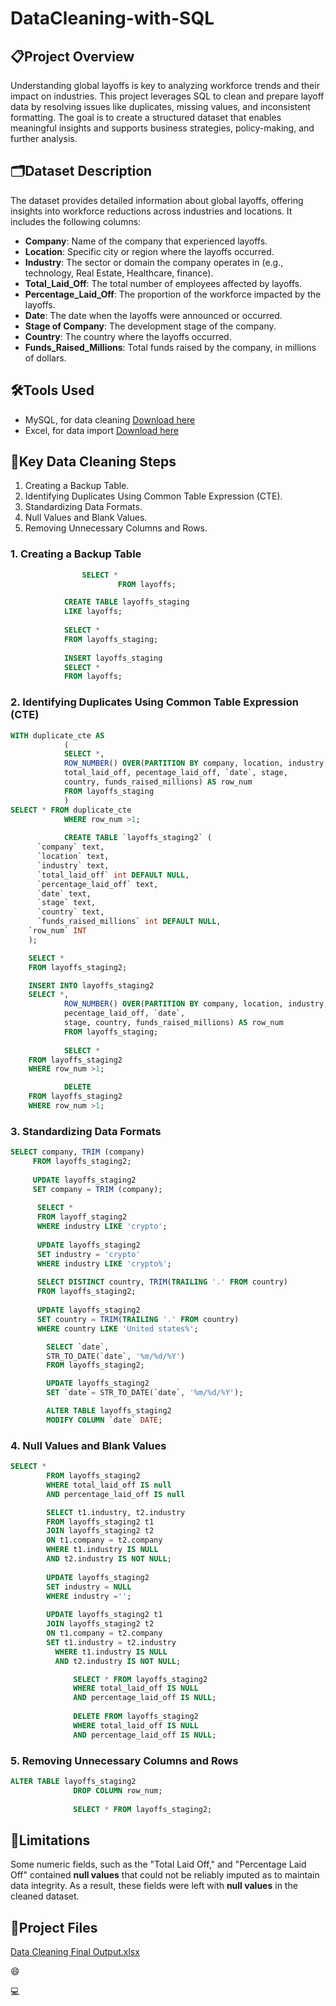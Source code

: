 # DataCleaning-with-SQL



## 📋Project Overview

Understanding global layoffs is key to analyzing workforce trends and their impact on industries. This project leverages SQL to clean and prepare layoff data by resolving issues like duplicates, missing values, and inconsistent formatting. The goal is to create a structured dataset that enables meaningful insights and supports business strategies, policy-making, and further analysis.

## 🗂Dataset Description

The dataset provides detailed information about global layoffs, offering insights into workforce reductions across industries and locations. It includes the following columns:
- **Company**: Name of the company that experienced layoffs.
- **Location**: Specific city or region where the layoffs occurred.
- **Industry**: The sector or domain the company operates in (e.g., technology, Real Estate, Healthcare, finance).
- **Total_Laid_Off**: The total number of employees affected by layoffs.
- **Percentage_Laid_Off**: The proportion of the workforce impacted by the layoffs.
- **Date**: The date when the layoffs were announced or occurred.
- **Stage of Company**: The development stage of the company.
- **Country**: The country where the layoffs occurred.
- **Funds_Raised_Millions**: Total funds raised by the company, in millions of dollars.
  
## 🛠Tools Used

- MySQL, for data cleaning [Download here](https://www.mysql.com)
- Excel, for data import [Download here](https://www.microsoft.com)

## 🔧Key Data Cleaning Steps

1. Creating a Backup Table.
2. Identifying Duplicates Using Common Table Expression (CTE).
3. Standardizing Data Formats.
4. Null Values and Blank Values.
5. Removing Unnecessary Columns and Rows.

### 1. Creating a Backup Table

```SQL
		        SELECT *
                        FROM layoffs;

			CREATE TABLE layoffs_staging
			LIKE layoffs;
			
			SELECT *
			FROM layoffs_staging;
			
			INSERT layoffs_staging
			SELECT *
			FROM layoffs;
```


### 2. Identifying Duplicates Using Common Table Expression (CTE)

```SQL
WITH duplicate_cte AS
			(
			SELECT *,
			ROW_NUMBER() OVER(PARTITION BY company, location, industry,
            total_laid_off, pecentage_laid_off, `date`, stage,
            country, funds_raised_millions) AS row_num
			FROM layoffs_staging
			)
SELECT * FROM duplicate_cte
			WHERE row_num >1;
			
			CREATE TABLE `layoffs_staging2` (
	  `company` text,
	  `location` text,
	  `industry` text,
	  `total_laid_off` int DEFAULT NULL,
	  `percentage_laid_off` text,
	  `date` text,
	  `stage` text,
	  `country` text,
	  `funds_raised_millions` int DEFAULT NULL,
	`row_num` INT
	);

	SELECT *
	FROM layoffs_staging2;

	INSERT INTO layoffs_staging2
	SELECT *,
			ROW_NUMBER() OVER(PARTITION BY company, location, industry, total_laid_off,
			pecentage_laid_off, `date`,
			stage, country, funds_raised_millions) AS row_num
			FROM layoffs_staging;
			
			SELECT *
	FROM layoffs_staging2
	WHERE row_num >1;

			DELETE
	FROM layoffs_staging2
	WHERE row_num >1;
```

### 3. Standardizing Data Formats

```SQL
SELECT company, TRIM (company)
	 FROM layoffs_staging2;
	 
	 UPDATE layoffs_staging2 
	 SET company = TRIM (company);
	 
	  SELECT *
	  FROM layoff_staging2
	  WHERE industry LIKE 'crypto';
	  
	  UPDATE layoffs_staging2
	  SET industry = 'crypto'
	  WHERE industry LIKE 'crypto%';
	  
	  SELECT DISTINCT country, TRIM(TRAILING '.' FROM country)
	  FROM layoffs_staging2;
	  
	  UPDATE layoffs_staging2
	  SET country = TRIM(TRAILING '.' FROM country)
	  WHERE country LIKE 'United states%';

		SELECT `date`,
		STR_TO_DATE(`date`, '%m/%d/%Y')
		FROM layoffs_staging2;

		UPDATE layoffs_staging2
		SET `date`= STR_TO_DATE(`date`, '%m/%d/%Y');

		ALTER TABLE layoffs_staging2
		MODIFY COLUMN `date` DATE;
```

### 4. Null Values and Blank Values
```SQL
SELECT *
		FROM layoffs_staging2
		WHERE total_laid_off IS null
		AND percentage_laid_off IS null

		SELECT t1.industry, t2.industry
		FROM layoffs_staging2 t1
		JOIN layoffs_staging2 t2
		ON t1.company = t2.company
		WHERE t1.industry IS NULL
		AND t2.industry IS NOT NULL;
		
		UPDATE layoffs_staging2
		SET industry = NULL
		WHERE industry ='';
		
		UPDATE layoffs_staging2 t1
		JOIN layoffs_staging2 t2
		ON t1.company = t2.company
		SET t1.industry = t2.industry
		  WHERE t1.industry IS NULL
		  AND t2.industry IS NOT NULL;

			  SELECT * FROM layoffs_staging2
			  WHERE total_laid_off IS NULL
			  AND percentage_laid_off IS NULL;
			  
			  DELETE FROM layoffs_staging2
			  WHERE total_laid_off IS NULL
			  AND percentage_laid_off IS NULL;
```
### 5. Removing Unnecessary Columns and Rows

```SQL
ALTER TABLE layoffs_staging2
			  DROP COLUMN row_num;
			  
			  SELECT * FROM layoffs_staging2;
```

## 📌Limitations

  Some numeric fields, such as the "Total Laid Off," and "Percentage Laid Off" contained **null values** that could not be reliably imputed as to maintain data integrity. As a result, these fields were left with **null values** in the cleaned dataset.

## 📁Project Files

[Data Cleaning Final Output.xlsx](https://github.com/user-attachments/files/17792729/Data.Cleaning.Final.Output.xlsx)

😄

💻


   
  
